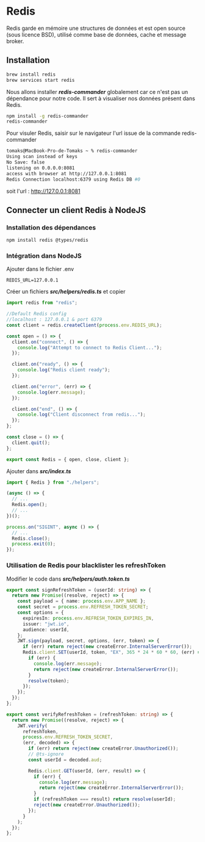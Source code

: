 # Redis

Redis garde en mémoire une structures de données et est open source (sous licence BSD), utilisé comme base de données, cache et message broker.

## Installation

```zsh
brew install redis
brew services start redis
```

Nous allons installer ***redis-commander*** globalement car ce n'est pas un dépendance pour notre code. Il sert à visualiser nos données présent dans Redis.

```zsh
npm install -g redis-commander
redis-commander
```

Pour visuler Redis, saisir sur le navigateur l'url issue de la commande redis-commander

```zsh
tomaks@MacBook-Pro-de-Tomaks ~ % redis-commander
Using scan instead of keys
No Save: false
listening on 0.0.0.0:8081
access with browser at http://127.0.0.1:8081
Redis Connection localhost:6379 using Redis DB #0
```

soit l'url : http://127.0.0.1:8081

## Connecter un client Redis à NodeJS

### Installation des dépendances

```zsh
npm install redis @types/redis
```

### Intégration dans NodeJS

Ajouter dans le fichier .env 

```
REDIS_URL=127.0.0.1
```

Créer un fichiers ***src/helpers/redis.ts*** et copier

```ts
import redis from "redis";

//Default Redis config
//localhost : 127.0.0.1 & port 6379
const client = redis.createClient(process.env.REDIS_URL);

const open = () => {
  client.on("connect", () => {
    console.log("Attempt to connect to Redis Client...");
  });

  client.on("ready", () => {
    console.log("Redis client ready");
  });

  client.on("error", (err) => {
    console.log(err.message);
  });

  client.on("end", () => {
    console.log("Client disconnect from redis...");
  });
};

const close = () => {
  client.quit();
};

export const Redis = { open, close, client };
```

Ajouter dans ***src/index.ts***

```ts
import { Redis } from "./helpers";

(async () => {
  // ...
  Redis.open();
  // ...
})();

process.on("SIGINT", async () => {
  // ...
  Redis.close();
  process.exit(0);
});
```

### Utilisation de Redis pour blacklister les refreshToken

Modifier le code dans ***src/helpers/auth.token.ts***

```ts
export const signRefreshToken = (userId: string) => {
  return new Promise((resolve, reject) => {
    const payload = { name: process.env.APP_NAME };
    const secret = process.env.REFRESH_TOKEN_SECRET;
    const options = {
      expiresIn: process.env.REFRESH_TOKEN_EXPIRES_IN,
      issuer: "jwt.io",
      audience: userId,
    };
    JWT.sign(payload, secret, options, (err, token) => {
      if (err) return reject(new createError.InternalServerError());
      Redis.client.SET(userId, token, "EX", 365 * 24 * 60 * 60, (err) => {
        if (err) {
          console.log(err.message);
          return reject(new createError.InternalServerError());
        }
        resolve(token);
      });
    });
  });
};

export const verifyRefreshToken = (refreshToken: string) => {
  return new Promise((resolve, reject) => {
    JWT.verify(
      refreshToken,
      process.env.REFRESH_TOKEN_SECRET,
      (err, decoded) => {
        if (err) return reject(new createError.Unauthorized());
        // @ts-ignore
        const userId = decoded.aud;

        Redis.client.GET(userId, (err, result) => {
          if (err) {
            console.log(err.message);
            return reject(new createError.InternalServerError());
          }
          if (refreshToken === result) return resolve(userId);
          reject(new createError.Unauthorized());
        });
      }
    );
  });
};
```


